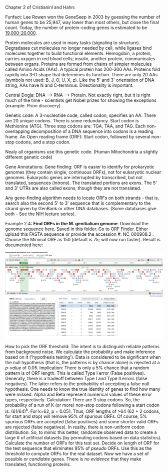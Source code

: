Chapter 2 of Cristianini and Hahn:

Funfact: Lee Rowen won the GeneSeep in 2003 by guessing the number of human genes to be 25,947, way lower than most others, but close the final count. Today, the number of protein-coding genes is  estimated to be [19,000-20,000](https://en.wikipedia.org/wiki/Human_genome).  

Protein molecules are used in many tasks (signaling to structure). Degradases cut molecules no longer needed by cell, while ligases bind molecules together to build  functional elements. Hemogobin, a protein, carries oxygen in red blood cells; insulin, another protein, communicates between organs. Proteins are formed  from chains of simpler molecules called Amino Acids (AAs). A typical protein has 200-300 AAs. Proteins fold rapidly into 3-D shape that determines its function. There are only 20 AAs (symbols not used: B, J, O, U, X, z). Like the 5' and 3' orientation of DNA string, AAs have N and C-terminus. Directionality is important. 

Central Dogja: DNA --> RNA --> Protein. Not exactly right, but it is right much of the time - scientists get Nobel prizes for showing the exceptions (example: *Prion* discovery)

Genetic code: A 3-nucleotide code, called codon, specifies an AA. There are 20 unique codons. There is some redundancy. Start codon is Methionine (ATG). Three stop codons are: TGA, TAA, and TAG. Each non-overlapping decomposition of a DNA sequence into codons is a reading frame. An Open reading frame (ORF): Start codon, followed by several non-stop codons, and a stop codon. 

Nealy all organisms use this genetic code. (Human Mitochondria a slightly different genetic code)

Gene Annotations: Gene finding: ORF is easier to identify for prokaryotic genomes (they contain single, continuous ORFs), not for eukaryotic nuclear genomes. Eukaryotic genes are interrupted by transcribed, but not translated, sequences (*introns*). The translated portions are *exons*. The 5' and 3' UTRs are also called exons, though they are not translated. 

Any gene-finding algorithm needs to locate ORFs on both strands - that is, search also the second 5' to 3' sequence that is complementary to the strand given by GenBank or other DNA databases. (Some databases give both - See the NIH lecture series). 

Example 2.4: **Find ORFs in the M. genitialium genome**: Download the genome sequence [here](https://www.ncbi.nlm.nih.gov/genome/474). Saved in this folder.  Go to [ORF Finder](https://www.ncbi.nlm.nih.gov/orffinder/). Either upload this FASTA sequence or provide the accession #: NC_000908.2 . Choose the Minimal ORF as 150 (default is 75; will now run faster). Result is documented here: 

![alt text](https://github.com/RShankar/Semantic-Web-for-Genomics/blob/master/Examples/Gene%20Finding/Screenshot_2018-11-11%20Viewer%20-%20ORFfinder%20-%20NCBI.png "ORFs with min of 150 AA")

How to pick the ORF threshold: The intent is to distinguish reliable patterns from background noise. We calculate the probability and make inference based on it ('hypothesis testing'). Data is considered to be significant when the null hypothesis (that is, the patterns is by chance alone) is rejected at a *p-value* of 0.05.  Implication: There is only a 5% chance that a random pattern is of ORF length. This is called Type I error (False positives). Generally, there is a tradeoff between Type I and Type II errors (false negatives). The latter refers to the probability of accepting a false null hypothesis. One needs to know the true identity of genes to find how many were missed. Alpha and Beta represent numerical values of these error types, respectively. Calculation: There are 3 stop codons. So, the probability of a run of K (or more) non-stop codons following a start codon is: (61/64)<sup>k</sup>. For k=62, p = 0.051. Thus, ORF lengths of >64 (62 + 2 codons, for start and stop) will remove 95% of spurious ORFs. Of course, 5% spurious ORFs are accepted (false positives) and some shorter valid ORFs are rejected (false negatives). In reality, there is non-uniform codon distribution. So, to mimic this better, randomize observed data to create a large # of artificial datasets (by permuting codons based on data statistics). Calculate the number of ORFs for this test set. Decide on length of ORF for the test sequence that eliminates 95% of *pseudo* ORFs. Use this as the threshold to compute ORFs for the real dataset. Now we have a set of possible or *candidate* genes. There is *no evidence* that they make translated, functioning proteins. 
